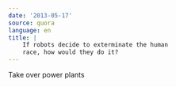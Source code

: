 ```yaml
---
date: '2013-05-17'
source: quora
language: en
title: |
    If robots decide to exterminate the human
    race, how would they do it?
---
```


Take over power plants
